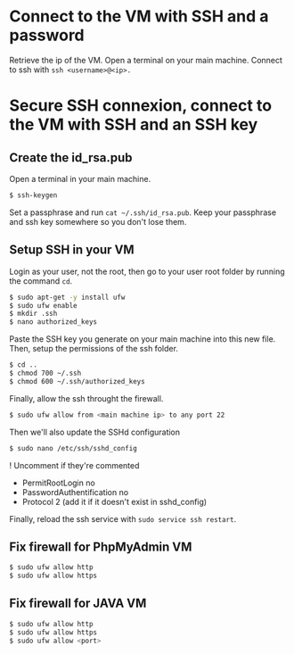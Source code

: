 
# Connect to the VM with SSH and a password

Retrieve the ip of the VM.
Open a terminal on your main machine.
Connect to ssh with `ssh <username>@<ip>.`

# Secure SSH connexion, connect to the VM with SSH and an SSH key

## Create the id_rsa.pub

Open a terminal in your main machine.

```bash
$ ssh-keygen
```

Set a passphrase and run `cat ~/.ssh/id_rsa.pub`.
Keep your passphrase and ssh key somewhere so you don't lose them.

## Setup SSH in your VM

Login as your user, not the root, then go to your user root folder by running the command `cd`.

```bash
$ sudo apt-get -y install ufw
$ sudo ufw enable
$ mkdir .ssh
$ nano authorized_keys
```

Paste the SSH key you generate on your main machine into this new file.
Then, setup the permissions of the ssh folder.

```bash
$ cd ..
$ chmod 700 ~/.ssh
$ chmod 600 ~/.ssh/authorized_keys
```

Finally, allow the ssh throught the firewall.

```bash
$ sudo ufw allow from <main machine ip> to any port 22
```

Then we'll also update the SSHd configuration

```bash
$ sudo nano /etc/ssh/sshd_config
```

! Uncomment if they're commented
- PermitRootLogin no
- PasswordAuthentification no
- Protocol 2 (add it if it doesn't exist in sshd_config)

Finally, reload the ssh service with `sudo service ssh restart`.

## Fix firewall for PhpMyAdmin VM

```bash
$ sudo ufw allow http
$ sudo ufw allow https
```

## Fix firewall for JAVA VM

```bash
$ sudo ufw allow http
$ sudo ufw allow https
$ sudo ufw allow <port>
```